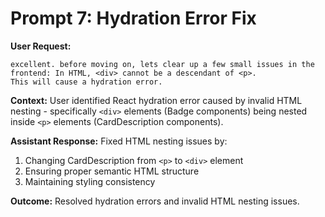 # Prompt 7: Hydration Error Fix

**User Request:**
```
excellent. before moving on, lets clear up a few small issues in the frontend: In HTML, <div> cannot be a descendant of <p>.
This will cause a hydration error.
```

**Context:** User identified React hydration error caused by invalid HTML nesting - specifically `<div>` elements (Badge components) being nested inside `<p>` elements (CardDescription components).

**Assistant Response:** Fixed HTML nesting issues by:
1. Changing CardDescription from `<p>` to `<div>` element
2. Ensuring proper semantic HTML structure
3. Maintaining styling consistency

**Outcome:** Resolved hydration errors and invalid HTML nesting issues.